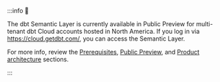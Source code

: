 :::info 📌

The dbt Semantic Layer is currently available in Public Preview for multi-tenant dbt Cloud accounts hosted in North America. If you log in via https://cloud.getdbt.com/, you can access the Semantic Layer.

For more info, review the [Prerequisites](/docs/use-dbt-semantic-layer/dbt-semantic-layer#prerequisites), [Public Preview](/docs/use-dbt-semantic-layer/quickstart-semantic-layer#public-preview), and [Product architecture](/docs/use-dbt-semantic-layer/dbt-semantic-layer#product-architecture) sections.

:::

